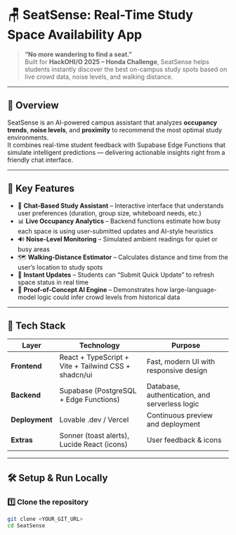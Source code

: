 # 🪑 SeatSense: Real-Time Study Space Availability App  

> **“No more wandering to find a seat.”**  
> Built for **HackOHI/O 2025 – Honda Challenge**, SeatSense helps students instantly discover the best on-campus study spots based on live crowd data, noise levels, and walking distance.

---

## 🌟 Overview  

SeatSense is an AI-powered campus assistant that analyzes **occupancy trends**, **noise levels**, and **proximity** to recommend the most optimal study environments.  
It combines real-time student feedback with Supabase Edge Functions that simulate intelligent predictions — delivering actionable insights right from a friendly chat interface.  

---

## 🚀 Key Features  

- 🤖 **Chat-Based Study Assistant** – Interactive interface that understands user preferences (duration, group size, whiteboard needs, etc.)  
- 📊 **Live Occupancy Analytics** – Backend functions estimate how busy each space is using user-submitted updates and AI-style heuristics  
- 🔊 **Noise-Level Monitoring** – Simulated ambient readings for quiet or busy areas  
- 🗺️ **Walking-Distance Estimator** – Calculates distance and time from the user’s location to study spots  
- 💬 **Instant Updates** – Students can “Submit Quick Update” to refresh space status in real time  
- 🧠 **Proof-of-Concept AI Engine** – Demonstrates how large-language-model logic could infer crowd levels from historical data  

---

## 🧩 Tech Stack  

| Layer | Technology | Purpose |
|-------|-------------|----------|
| **Frontend** | React + TypeScript + Vite + Tailwind CSS + shadcn/ui | Fast, modern UI with responsive design |
| **Backend** | Supabase (PostgreSQL + Edge Functions) | Database, authentication, and serverless logic |
| **Deployment** | Lovable .dev / Vercel | Continuous preview and deployment |
| **Extras** | Sonner (toast alerts), Lucide React (icons) | User feedback & icons |

---

## 🛠️ Setup & Run Locally  

### 1️⃣ Clone the repository
```bash
git clone <YOUR_GIT_URL>
cd SeatSense

